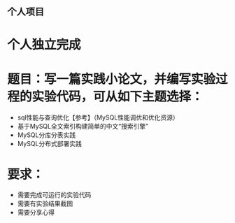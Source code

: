 ## 个人项目

# 个人独立完成

# 题目：写一篇实践小论文，并编写实验过程的实验代码，可从如下主题选择：

* sql性能与查询优化【参考】（MySQL性能调优和优化资源）
* 基于MySQL全文索引构建简单的中文“搜索引擎”
* MySQL分库分表实践
* MySQL分布式部署实践

# 要求：

* 需要完成可运行的实验代码
* 需要有实验结果截图
* 需要分享心得

